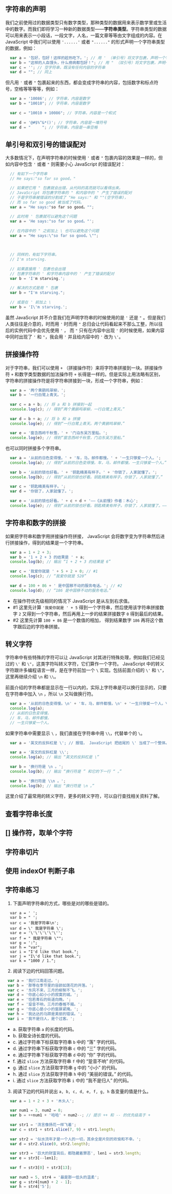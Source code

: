 ## 字符串的声明
我们之前使用过的数据类型只有数字类型，那种类型的数据用来表示数学里或生活中的数字。而我们即将学习一种新的数据类型——**字符串类型**。字符串类型的数据可以用来表示一小段话，一段文字，人名，一篇文章等等由文字组成的内容。在 JavaScript 中我们可以使用 `'......'` 或者 `"......"` 的形式声明一个字符串类型的数据，例如：

``` javascript
  var a = '包好，包好！这样的趁热吃下。'; // 用 ' （单引号）将文字包裹，声明一个字符串
  var b = "这样的人血馒头，什么痨病都包好！"; // 用 " （双引号）将文字包裹，声明一个字符串
  var c = ''; // 空字符串，既没有任何内容的字符串
  var d = ""; // 同上
```

但凡用 `'` 或者 `"` 包裹起来的东西，都会变成字符串的内容，包括数字和标点符号，空格等等等等，例如：

``` javascript
  var a = '10086'; // 字符串，内容是数字
  var b = "10010"; // 字符串，内容是数字
  
  var c = "10010 + 10086"; // 字符串，内容是一个和式
  
  var d = '@#$%^&*()'; // 字符串，内容是一堆符号
  var d = "     "; // 字符串，内容是一串空格
```

## 单引号和双引号的错误配对
大多数情况下，在声明字符串的时候使用 `'` 或者 `"` 包裹内容的效果是一样的，但如内容中包含 `'` 或者 `"` 则需要小心 JavaScript 的错误配对：

``` javascript
  // 有如下一个字符串
  // He says:"so far so good。"

  // 如果把它用 " 包裹就会出错，从代码的高亮就可以看得出来。
  // JavaScript 将包裹字符串的 " 和内容中的 " 产生了错误的配对
  // 于是字符串被错误的分割成了 "He says:" 和 ""(空字符串)，
  // 而 so far so good 被当成了代码。
  var a = "He says:"so far so good。"";
  
  // 此时用 ' 包裹就可以避免这个问题
  var a = 'He says:"so far so good。"';
  
  // 在内容中的 " 之前加上 \ 也可以避免这个问题
  var a = "He says:\"so far so good。\"";
  
  
  
  // 同样的，有如下字符串。
  // I'm starving.
  
  // 如果直接用 ' 包裹也会出错
  // 包裹字符串的 ' 和字符串内容中的 ' 产生了错误的配对
  var b = 'I'm starving.';
  
  // 解决的方式是用 " 包裹
  var b = "I'm starving.";
  
  // 或是在 ' 前加上 \
  var b = 'I\'m starving.';
```

虽然 JavaScript 并不介意我们在声明字符串的时候使用的是 `'` 还是 `"` 。但是我们人类往往是介意的，时而用 `'` 时而用 `"` 总归会让代码看起来不那么工整，所以往后的实例代码中会优先使用 `'` ， 而 `"` 只有在内容中出现 `'` 的时候使用，如果内容中同时出现了 `'` 和 `"`，我会用 `'` 并且给内容中的 `'` 改为 `\'`。

## 拼接操作符
对于字符串，我们可以使用 `+` （拼接操作符）来将字符串拼接到一块。拼接操作符 `+` 和数字类型数据的加法操作符 `+` 长得是一样的。但是实际上用法略有区别，字符串的拼接操作符是将字符串拼接到一块，形成一个字符串，例如：

``` javascript
  var a = '两个黄鹂鸣翠柳，';
  var b = '一行白鹭上青天。';
  
  var c = a + b; // 将 a 和 b 拼接到一起
  console.log(c); // 得到“两个黄鹂鸣翠柳，一行白鹭上青天。”
  
  var d = b + a; // 将 b 和 a 拼接
  console.log(e); // 得到“一行白鹭上青天。两个黄鹂鸣翠柳，”
  
  var e = '窗含西岭千秋雪，' + '门泊东吴万里船。';
  console.log(e); // 得到“窗含西岭千秋雪，门泊东吴万里船。”
```

也可以同时拼接多个字符串。

``` javascript
  var a = '从前的日色变得慢。' + '车，马，邮件都慢。' + '一生只够爱一个人。';
  console.log(a); // 得到“从前的日色变得慢。车，马，邮件都慢。一生只够爱一个人。”
  
  var b = '从前的锁也好看。' + '钥匙精美有样子。' + '你锁了，人家就懂了。';
  console.log(b); // 得到“从前的锁也好看。钥匙精美有样子。你锁了，人家就懂了。”
  
  var c = '钥匙精美有样子。';
  var d = '你锁了，人家就懂了。';
  
  var e = '从前的锁也好看。' + c + d + '——《从前慢》作者：木心';
  console.log(e); // 得到“从前的锁也好看。钥匙精美有样子。你锁了，人家就懂了。——《从前慢》作者：木心”
```

## 字符串和数字的拼接
如果把字符串和数字用拼接操作符拼接， JavaScript 会将数字变为字符串然后进行拼接操作，得到的结果是一个字符串。

```javascript
  var a = 1 + 2 + 3;
  var b = '1 + 2 + 3 的结果是 ' + a;
  console.log(b); // 输出 “1 + 2 + 3 的结果是 6”
  
  var c = '我爱你就是 ' + 5 + 2 + 0; // #1
  console.log(c); // “我爱你就是 520”
  
  var d = 100 + 86 + ' 是中国移不动的服务电话。'; // #2
  console.log(d); // “186 是中国移不动的服务电话。”
```
* 在操作符优先级相同的情况下 JavaScript 是从左到右求值。
* \#1 这里先计算 `'我爱你就是 ' + 5` 得到一个字符串，然后使用该字符串拼接数字 `2` 又得到一个字符串，然后再用上一步的结果拼接数字 `0` 得到最后的结果。
* \#2 这里先计算 `100 + 86` 是一个数值的相加， 得到结果数字 `186` 再将这个数字跟后边的字符串拼接。


## 转义字符
字符串中有些特殊的字符可以让 JavaScript 对其进行特殊处理，例如我们已经见过的 `\'` 和 `\"`，这类字符叫转义字符，它们算作一个字符。 JavaScript 中的转义字符跟许多编程语言一样，是在字符前加一个 `\` 实现。包括前面介绍的 `\'` 和 `\"`，这里再继续介绍 `\n` 和 `\\`。

前面介绍的字符串都是显示在一行以内的，实际上字符串是可以换行显示的，只要在字符串中加入 `\n` ，所以 `\n` 又叫做换行符。

```javascript
  var a = '从前的日色变得慢。\n' + '车，马，邮件都慢。\n' + '一生只够爱一个人。\n';
  console.log(a);
  // 从前的日色变得慢。
  // 车，马，邮件都慢。
  // 一生只够爱一个人。
```

如果字符串中需要显示 `\` ，我们直接在字符串中用 `\\`，代替单个的 `\`。

```javascript
  var a = '英文的反斜杠是 \'; // 报错， JavaScript 把结尾的 \' 当成了一个整体。
  
  var a = '英文的反斜杠是 \\';
  console.log(a); // 输出 “英文的反斜杠是 \”
  
  var b = '换行符是 \n 。';
  console.log(b); // 输出 “换行符是 ” 和它的下一行 “ 。”
  
  var b = '换行符是 \\n 。';
  console.log(b); // 输出 “换行符是 \n 。”
```

这里介绍了最常用的转义字符，更多的转义字符，可以自行查找相关资料了解。
## 查看字符串长度
## [] 操作符，取单个字符
## 字符串切片
## 使用 indexOf 判断子串
## 字符串练习
1. 下面声明字符串的方式，哪些是对的哪些是错的。

 ```
   var a = ' ';
   var b = " ';
   var c = '我是字符串\n';
   var d = \' 我是字符串 \';
   var e = '\'\'\'\'\'\'';
   var f = " 我是字符串 \"";
   var g = ':";
   var h = "var";
   var i = "I'd like that book.";
   var j = "I\'d like that book.";
   var k = "1000 / 1.";
 ```
2. 阅读下边的代码回答问题。
 
 ```javascript
  var a = '我打江南走过。';
  var b = '那等在季节里的容颜如莲花的开落。';
  var c = '东风不来，三月的柳絮不飞。';
  var d = '你底心如小小的寂寞的城。';
  var e = '恰若青石的街道向晚。';
  var f = '跫音不响，三月的春帷不揭。';
  var g = '你底心是小小的窗扉紧掩。';
  var h = '我达达的马蹄是美丽的错误。';
  var i = '我不是归人，是个过客。';
 ```
 * a. 获取字符串 `a` 的长度的代码。
 * b. 获取全诗长度的代码。
 * c. 通过字符串下标获取字符串 `b` 中的 “落” 字的代码。
 * d. 通过字符串下标获取字符串 `c` 中的 “三” 字的代码。
 * e. 通过字符串下标获取字符串 `d` 中的 “你” 字的代码。
 * f. 通过 `slice` 方法获取字符串 `f` 中的 “跫音不响” 的代码。
 * g. 通过 `slice` 方法获取字符串 `g` 中的 “小小” 的代码。
 * h. 通过 `slice` 方法获取字符串 `h` 中的 “美丽的错误。” 的代码。
 * i. 通过 `slice` 方法获取字符串 `i` 中的 “我不是归人” 的代码。
 
3. 阅读下边的代码并说出 `a, b, c, d, e, f, g, h` 各变量的值是什么。

  ```javascript
    var a = 1 + 2 + 3 + '木头人';
    
    var num1 = 3, num2 = 8;
    var b = ++num1 + '哈哈' + num2--; // 提示 ++ 和 -- 的优先级高于 + 
    
    var str1 = '流言像扬花一样飞着';
    var c = str1 + str1.slice(7, 9) + str1.length;
    
    var str2 = '似水流年才是一个人的一切，其余全是片刻的欢愉和不幸。';
    var d = str2.slice(0, str2.length);
    
    var str3 = '巨大的财富背后，都隐藏着罪恶', len1 = str3.length;
    var e = str3[--len1];
    
    var f = str3[0] + str3[13];
    
    var num3 = 5, str4 = '最是那一低头的温柔';
    var g = str4[num3 + 2 - 1];
    var h = str4['5'];
  ```
